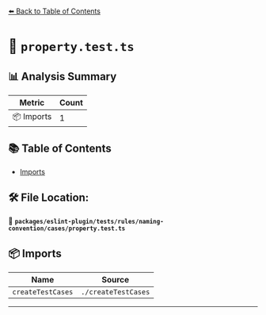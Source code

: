 [⬅️ Back to Table of Contents](../../../../../../index.md)

# 📄 `property.test.ts`

## 📊 Analysis Summary

| Metric | Count |
|--------|-------|
| 📦 Imports | 1 |

## 📚 Table of Contents

- [Imports](#imports)

## 🛠️ File Location:
📂 **`packages/eslint-plugin/tests/rules/naming-convention/cases/property.test.ts`**

## 📦 Imports

| Name | Source |
|------|--------|
| `createTestCases` | `./createTestCases` |


---